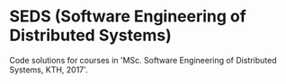 # SEDS (Software Engineering of Distributed Systems)
Code solutions for courses in 'MSc. Software Engineering of Distributed Systems, KTH, 2017'.
